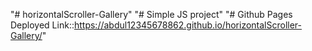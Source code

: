 
"# horizontalScroller-Gallery" 
"# Simple JS project"
"# Github Pages Deployed Link::https://abdul12345678862.github.io/horizontalScroller-Gallery/"
